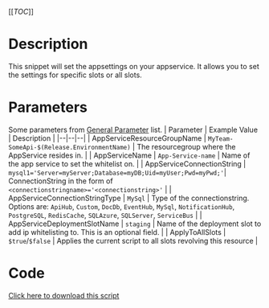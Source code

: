 [[_TOC_]]

# Description
This snippet will set the appsettings on your appservice. It allows you to set the settings for specific slots or all slots.

# Parameters
Some parameters from [General Parameter](/Azure/Azure-CLI-Snippets) list.
| Parameter | Example Value | Description |
|--|--|--|
| AppServiceResourceGroupName | `MyTeam-SomeApi-$(Release.EnvironmentName)` | The resourcegroup where the AppService resides in. |
| AppServiceName | `App-Service-name` | Name of the app service to set the whitelist on. | 
| AppServiceConnectionString | `mysql1='Server=myServer;Database=myDB;Uid=myUser;Pwd=myPwd;'`| ConnectionString in the form of `<connectionstringname>='<connectionstring>'` |
| AppServiceConnectionStringType | `MySql` | Type of the connectionstring. Options are: `ApiHub`, `Custom`, `DocDb`, `EventHub`, `MySql`, `NotificationHub`, `PostgreSQL`, `RedisCache`, `SQLAzure`, `SQLServer`, `ServiceBus` |
| AppServiceDeploymentSlotName | `staging` |  Name of the deployment slot to add ip whitelisting to. This is an optional field. |
| ApplyToAllSlots | `$true`/`$false` | Applies the current script to all slots revolving this resource |

# Code
[Click here to download this script](../../../../src/App-Services/Set-ConnectionString-For-Webapp.ps1)